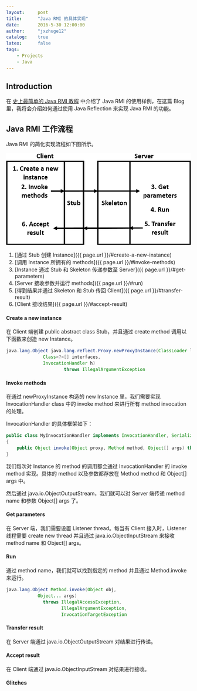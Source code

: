 ```yaml
---
layout:     post
title:      "Java RMI 的具体实现"
date:       2016-5-30 12:00:00
author:     "jxzhuge12"
catalog:    true
latex:      false
tags:
    - Projects
    - Java
---
```


## Introduction

在 [史上最简单的 Java RMI 教程](http://jxzhuge12.me/2016/04/11/Java-rmi-case/) 中介绍了 Java RMI 的使用样例，在这篇 Blog 里，我将会介绍如何通过使用 Java Reflection 来实现 Java RMI 的功能。

## Java RMI 工作流程

Java RMI 的简化实现流程如下图所示。

<img src="/img/in-post/rmi_implementation.png" width="520">

1. [通过 Stub 创建 Instance]({{ page.url }}/#create-a-new-instance)
2. [调用 Instance 所拥有的 methods]({{ page.url }}/#invoke-methods)
3. [Instance 通过 Stub 和 Skeleton 传递参数至 Server]({{ page.url }}/#get-parameters)
4. [Server 接收参数并运行 methods]({{ page.url }}/#run)
5. [得到结果并通过 Skeleton 和 Stub 传回 Client]({{ page.url }}/#transfer-result)
6. [Client 接收结果]({{ page.url }}/#accept-result) 

#### Create a new instance

在 Client 端创建 public abstract class Stub，并且通过 create method 调用以下函数来创造 new Instance。

~~~ java
java.lang.Object java.lang.reflect.Proxy.newProxyInstance(ClassLoader loader,
              Class<?>[] interfaces,
              InvocationHandler h)
                      throws IllegalArgumentException
~~~

#### Invoke methods

在通过 newProxyInstance 构造的 new Instance 里，我们需要实现 InvocationHandler class 中的 invoke method 来进行所有 method invocation 的处理。

InvocationHandler 的具体框架如下：

~~~ java
public class MyInvocationHandler implements InvocationHandler, Serializable
{
    public Object invoke(Object proxy, Method method, Object[] args) throws Throwable {}
}
~~~

我们每次对 Instance 的 method 的调用都会通过 InvocationHandler 的 invoke method 实现。具体的 method 以及参数都存放在 Method method 和 Object\[\] args 中。

然后通过 java.io.ObjectOutputStream，我们就可以对 Server 端传递 method name 和参数 Object\[\] args 了。

#### Get parameters

在 Server 端，我们需要设置 Listener thread。每当有 Client 接入时，Listener 线程需要 create new thread 并且通过 java.io.ObjectInputStream 来接收 method name 和 Object\[\] args。

#### Run

通过 method name，我们就可以找到指定的 method 并且通过 Method.invoke 来运行。

~~~ java
java.lang.Object Method.invoke(Object obj,
            Object... args)
              throws IllegalAccessException,
                     IllegalArgumentException,
                     InvocationTargetException
~~~

#### Transfer result

在 Server 端通过 java.io.ObjectOutputStream 对结果进行传递。

#### Accept result

在 Client 端通过 java.io.ObjectInputStream 对结果进行接收。

#### Glitches

